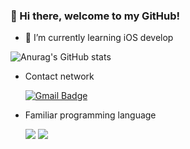 ### 👋 Hi there, welcome to my GitHub!

- 🌱 I’m currently learning iOS develop

![Anurag's GitHub stats](https://github-readme-stats.vercel.app/api?username=bo1126&hide=contribs,prs&theme=dark)
- Contact network  
  
  [![Gmail Badge](https://img.shields.io/badge/Gmail-d14836?style=flat-square&logo=Gmail&logoColor=white&link=mailto:jungwoo8688@gmail.com)](mailto:jungwoo8688@gmail.com)

- Familiar programming language  
  
  <img src="https://img.shields.io/badge/Python-3766AB?style=flat-square&logo=Python&logoColor=white"/></a> 
  <img src="https://img.shields.io/badge/-Swift-orange?style=flat-square&logo=Swift&logoColor=white"/></a>
